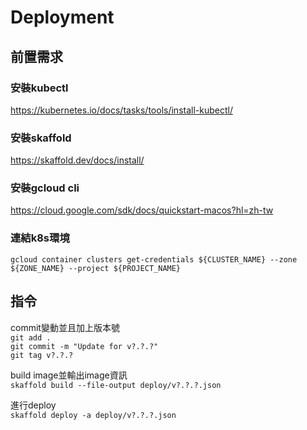 # Deployment
## 前置需求
### 安裝kubectl
https://kubernetes.io/docs/tasks/tools/install-kubectl/
### 安裝skaffold
https://skaffold.dev/docs/install/
### 安裝gcloud cli
https://cloud.google.com/sdk/docs/quickstart-macos?hl=zh-tw

### 連結k8s環境
`gcloud container clusters get-credentials ${CLUSTER_NAME} --zone ${ZONE_NAME} --project ${PROJECT_NAME}`<br>

## 指令
commit變動並且加上版本號<br>
`git add .`<br>
`git commit -m "Update for v?.?.?"`<br>
`git tag v?.?.?`

build image並輸出image資訊<br>
`skaffold build --file-output deploy/v?.?.?.json`

進行deploy<br>
`skaffold deploy -a deploy/v?.?.?.json`